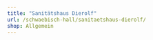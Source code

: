 ```yaml
---
title: "Sanitätshaus Dierolf"
url: /schwaebisch-hall/sanitaetshaus-dierolf/
shop: Allgemein
---
```

